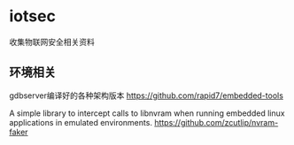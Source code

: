 # iotsec
收集物联网安全相关资料


## 环境相关

gdbserver编译好的各种架构版本 https://github.com/rapid7/embedded-tools

A simple library to intercept calls to libnvram when running embedded linux applications in emulated environments. https://github.com/zcutlip/nvram-faker
